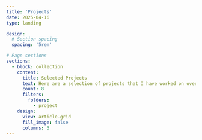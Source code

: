 ```yaml
---
title: 'Projects'
date: 2025-04-16
type: landing

design:
  # Section spacing
  spacing: '5rem'

# Page sections
sections:
  - block: collection
    content:
      title: Selected Projects
      text: Here are a selection of projects that I have worked on over the years.
      count: 8
      filters:
        folders:
          - project
    design:
      view: article-grid
      fill_image: false
      columns: 3
---
```

